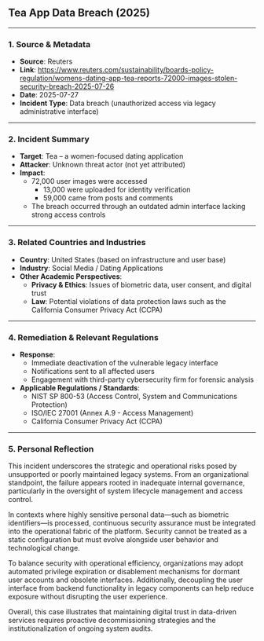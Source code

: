## Tea App Data Breach (2025)

---

### 1. Source & Metadata  
- **Source**: Reuters  
- **Link**: https://www.reuters.com/sustainability/boards-policy-regulation/womens-dating-app-tea-reports-72000-images-stolen-security-breach-2025-07-26  
- **Date**: 2025-07-27  
- **Incident Type**: Data breach (unauthorized access via legacy administrative interface)

---

### 2. Incident Summary  
- **Target**: Tea – a women-focused dating application  
- **Attacker**: Unknown threat actor (not yet attributed)  
- **Impact**:  
  - 72,000 user images were accessed  
    - 13,000 were uploaded for identity verification  
    - 59,000 came from posts and comments  
  - The breach occurred through an outdated admin interface lacking strong access controls

---

### 3. Related Countries and Industries  
- **Country**: United States (based on infrastructure and user base)  
- **Industry**: Social Media / Dating Applications  
- **Other Academic Perspectives**:  
  - **Privacy & Ethics**: Issues of biometric data, user consent, and digital trust  
  - **Law**: Potential violations of data protection laws such as the California Consumer Privacy Act (CCPA)

---

### 4. Remediation & Relevant Regulations  
- **Response**:  
  - Immediate deactivation of the vulnerable legacy interface  
  - Notifications sent to all affected users  
  - Engagement with third-party cybersecurity firm for forensic analysis  
- **Applicable Regulations / Standards**:  
  - NIST SP 800-53 (Access Control, System and Communications Protection)  
  - ISO/IEC 27001 (Annex A.9 - Access Management)  
  - California Consumer Privacy Act (CCPA)

---

### 5. Personal Reflection

This incident underscores the strategic and operational risks posed by unsupported or poorly maintained legacy systems. From an organizational standpoint, the failure appears rooted in inadequate internal governance, particularly in the oversight of system lifecycle management and access control.

In contexts where highly sensitive personal data—such as biometric identifiers—is processed, continuous security assurance must be integrated into the operational fabric of the platform. Security cannot be treated as a static configuration but must evolve alongside user behavior and technological change.

To balance security with operational efficiency, organizations may adopt automated privilege expiration or disablement mechanisms for dormant user accounts and obsolete interfaces. Additionally, decoupling the user interface from backend functionality in legacy components can help reduce exposure without disrupting the user experience.

Overall, this case illustrates that maintaining digital trust in data-driven services requires proactive decommissioning strategies and the institutionalization of ongoing system audits.
